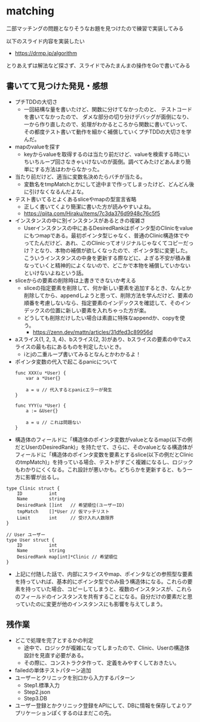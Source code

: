 # matching
二部マッチングの問題となりそうなお題を見つけたので練習で実装してみる

以下のスライド内容を実装したい

- https://drmp.jp/algorithm

とりあえずは解法など探さず、スライドでみたまんまの操作をGoで書いてみる


## 書いてて見つけた発見・感想
- プチTDDの大切さ
    - 一回結構な量を書いたけど、関数に分けてなかったのと、
        テストコードを書いてなかったので、
        ダメな部分の切り分けデバッグが面倒になり、一から作り直したので、処理がわかるところから関数に書いていって、その都度テスト書いて動作を細かく補償していくプチTDDの大切さを学んだ。
- mapのvalueを探す
    - keyからvalueを取得するのは当たり前だけど、valueを検索する時にいちいちループ回さなきゃいけないのが面倒。調べてみたけどあんまり簡単にする方法はわからなかった。
- 当たり前だけど、適当に変数名決めたらバチが当たる。
    - 変数名をtmpMatchとかにして途中まで作ってしまったけど、どんどん後に引けなくなるんだよな。
- テスト書いてるとよくあるsliceやmapの型宣言省略
    - 正しく書いてくより簡潔に書いた方が読みやすいよね。
    - https://qiita.com/Hiraku/items/7c3da376d9948c76c5f5
- インスタンスの中に別インスタンスがあるときの複雑さ
    - Userインスタンスの中にあるDesiredRankはポインタ型のClinicをvalueにもつmapである。最初ポインタ型じゃなく、普通のClinic構造体でやってたんだけど、あれ、このClinicってオリジナルじゃなくてコピーだっけ？となり、本物の補償が欲しくなったので、ポインタ型に変更した。こういうインスタンスの中身を更新する際などに、よぎる不安が積み重なっていくと精神的によくないので、どこかで本物を補償していかないといけないよねという話。
- sliceからの要素の削除時は上書きできないか考える
    - sliceの指定要素を削除して、何か新しい要素を追加するとき、なんとか削除してから、appendしようと思って、削除方法を学んだけど、要素の順番を考慮しないなら、指定要素のインデックスを確認して、そのインデックスの位置に新しい要素を入れちゃった方が楽。
    - どうしても削除だけしたい場合は素直に特殊なappendか、copyを使う。
        - https://zenn.dev/mattn/articles/31dfed3c89956d
- aスライス{1, 2, 3, 4}、bスライス{2, 3}があり、bスライスの要素の中でaスライスの最も右にあるものを判定したいとき。
    - iとjの二重ループ書いてみるとなんとかわかるよ！
- ポインタ変数の代入で起こるpanicについて
    ```golang
    func XXX(u *User) {
        var a *User{}

        a = u // 代入するとpanicエラーが発生
    }
    ```
    ```golang
    func YYY(u *User) {
        a := &User{}

        a = u // これは問題ない
    }
    ```
- 構造体のフィールドに「構造体のポインタ変数がvalueとなるmap(以下の例だとUserのDesiredRank)」を持たせて、さらに、そのvalueとなる構造体がフィールドに「構造体のポインタ変数を要素とするslice(以下の例だとClinicのtmpMatch)」を持っている場合、テストがすごく複雑になるし、ロジックもわかりにくくなる。これ設計が悪いかも。どちらかを更新すると、もう一方に影響が出るし。
```golang
type Clinic struct {
	ID          int
	Name        string
	DesiredRank []int   // 希望順位(ユーザーID)
	tmpMatch    []*User // 仮マッチリスト
	Limit       int     // 受け入れ人数限界
}

// User ユーザー
type User struct {
	ID          int
	Name        string
	DesiredRank map[int]*Clinic // 希望順位
}
```
- 上記に付随した話で、内部にスライスやmap、ポインタなどの参照型な要素を持っていれば、基本的にポインタ型でのみ扱う構造体になる。これらの要素を持っていた場合、コピーしてしまうと、複数のインスタンスが、これらのフィールドのインスタンスを共有することになる。自分だけの要素だと思っていたのに変更が他のインスタンスにも影響を与えてしまう。

## 残作業
- どこで処理を完了とするかの判定
    - 途中で、ロジックが複雑になってしまったので、Clinic、Userの構造体設計を見直す必要がある。
    - その際に、コンストラクタ作って、定義をみやすくしておきたい。
- failedの単体テストパターン追加
- ユーザーとクリニックを別口から入力するパターン
    - Step1.標準入力
    - Step2.json
    - Step3.DB
- ユーザー登録とかクリニック登録をAPIにして、DBに情報を保存してよりアプリケーションぽくするのはまだこの先。
